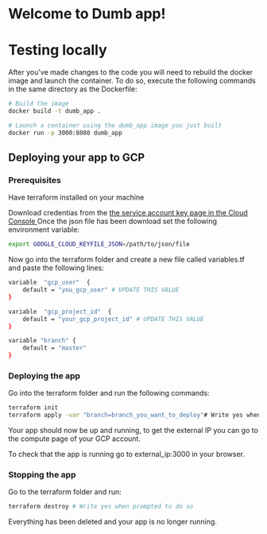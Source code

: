 # Welcome to Dumb app!

# Testing locally

After you've made changes to the code you will need to rebuild the docker image and launch the container. To do so, execute the following commands in the same directory as the Dockerfile:

```bash
# Build the image
docker build -t dumb_app .

# Launch a container using the dumb_app image you just built
docker run -p 3000:8080 dumb_app
```

## Deploying your app to GCP
### Prerequisites
Have terraform installed on your machine

Download credentias from the [the service account key page in the Cloud Console ](https://console.cloud.google.com/apis/credentials/serviceaccountkey)
Once the json file has been download set the following environment variable:
```bash
export GOOGLE_CLOUD_KEYFILE_JSON=/path/to/json/file
```

Now go into the terraform folder and create a new file called variables.tf and paste the following lines:
```bash
variable  "gcp_user"  {
	default = "you_gcp_user" # UPDATE THIS VALUE
}

variable  "gcp_project_id"  {
	default = "your_gcp_project_id" # UPDATE THIS VALUE
}

variable "branch" {
    default = "master"
}
```
### Deploying the app
Go into the terraform folder and run the following commands:
```bash
terraform init
terraform apply -var "branch=branch_you_want_to_deploy"# Write yes when prompted to do so
```

Your app should now be up and running, to get the external IP you can go to the compute page of your GCP account.

To check that the app is running go to external_ip:3000 in your browser.

### Stopping the app
Go to the terraform folder and run:
```bash
terraform destroy # Write yes when prompted to do so
```

Everything has been deleted and your app is no longer running.